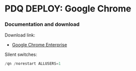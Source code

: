 # PDQ DEPLOY: Google Chrome
### Documentation and download
Download link:

* [Google Chrome Enterprise](https://chromeenterprise.google/browser/download/#windows-tab)

Silent switches:
```powershell
/qn /norestart ALLUSERS=1
```